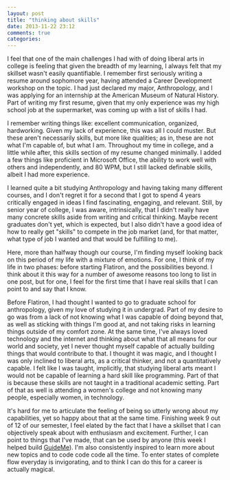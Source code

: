 ```yaml
---
layout: post
title: "thinking about skills"
date: 2013-11-22 23:12
comments: true
categories: 
---
```


I feel that one of the main challenges I had with of doing liberal arts in college is feeling that given the breadth of my learning, I always felt that my skillset wasn't easily quantifiable. I remember first seriously writing a resume around sophomore year, having attended a Career Development workshop on the topic. I had just declared my major, Anthropology, and I was applying for an internship at the American Museum of Natural History. Part of writing my first resume, given that my only experience was my high school job at the supermarket, was coming up with a list of skills I had. 

I remember writing things like: excellent communication, organized, hardworking. Given my lack of experience, this was all I could muster. But these aren't necessarily skills, but more like qualities; as in, these are not what I'm capable of, but what I am. Throughout my time in college, and a little while after, this skills section of my resume changed minimally. I added a few things like proficient in Microsoft Office, the ability to work well with others and independently, and 80 WPM, but I still lacked definable skills, albeit I had more experience.

I learned quite a bit studying Anthropology and having taking many different courses, and I don't regret it for a second that I got to spend 4 years critically engaged in ideas I find fascinating, engaging, and relevant. Still, by senior year of college, I was aware, intrinsically, that I didn't really have many concrete skills aside from writing and critical thinking. Maybe recent graduates don't yet, which is expected, but I also didn't have a good idea of how to really get "skills" to compete in the job market (and, for that matter, what type of job I wanted and that would be fulfilling to me).

Here, more than halfway though our course, I'm finding myself looking back on this period of my life with a mixture of emotions. For one, I think of my life in two phases: before starting Flatiron, and the possibilities beyond. I think about it this way for a number of awesome reasons too long to list in one post, but for one, I feel for the first time that I have real skills that I can point to and say that I know. 

Before Flatiron, I had thought I wanted to go to graduate school for anthropology, given my love of studying it in undergrad. Part of my desire to go was from a lack of not knowing what I was capable of doing beyond that, as well as sticking with things I'm good at, and not taking risks in learning things outside of my comfort zone. At the same time, I've always loved technology and the internet and thinking about what that all means for our world and society, yet I never thought myself capable of actually building things that would contribute to that. I thought it was magic, and I thought I was only inclined to liberal arts, as a critical thinker, and not a quantitatively capable. I felt like I was taught, implicitly, that studying liberal arts meant I would not be capable of learning a hard skill like programming. Part of that is because these skills are not taught in a traditional academic setting. Part of that as well is attending a women's college and not knowing many people, especially women, in technology. 

It's hard for me to articulate the feeling of being so utterly wrong about my capabilities, yet so happy about that at the same time. Finishing week 9 out of 12 of our semester, I feel elated by the fact that I have a skillset that I can objectively speak about with enthusiasm and excitement. Further, I can point to things that I've made, that can be used by anyone (this week I helped build <a href="http://guideme.herokuapp.com/">GuideMe</a>). I'm also consistently inspired to learn more about new topics and to code code code all the time. To enter states of complete flow everyday is invigorating, and to think I can do this for a career is actually magical.